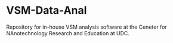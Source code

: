 # VSM-Data-Anal
Repository for in-house VSM analysis software at the Ceneter for NAnotechnology Research and Education at UDC.
